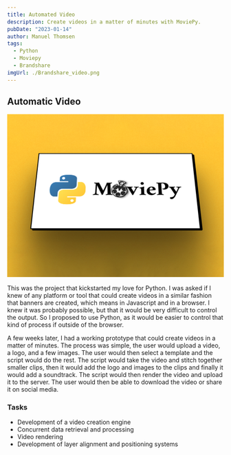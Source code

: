 ```yaml
---
title: Automated Video
description: Create videos in a matter of minutes with MoviePy.
pubDate: "2023-01-14"
author: Manuel Thomsen
tags: 
  - Python
  - Moviepy
  - Brandshare
imgUrl: ./Brandshare_video.png
---
```


## Automatic Video

![Brandshare](./Brandshare_video.png)

This was the project that kickstarted my love for Python. I was asked if I knew of any platform or tool that could create videos in a similar fashion that banners are created, which means in Javascript and in a browser. I knew it was probably possible, but that it would be very difficult to control the output. So I proposed to use Python, as it would be easier to control that kind of process if outside of the browser.

A few weeks later, I had a working prototype that could create videos in a matter of minutes. The process was simple, the user would upload a video, a logo, and a few images. The user would then select a template and the script would do the rest. The script would take the video and stitch together smaller clips, then it would add the logo and images to the clips and finally it would add a soundtrack. The script would then render the video and upload it to the server. The user would then be able to download the video or share it on social media.

### Tasks

- Development of a video creation engine
- Concurrent data retrieval and processing
- Video rendering
- Development of layer alignment and positioning systems
